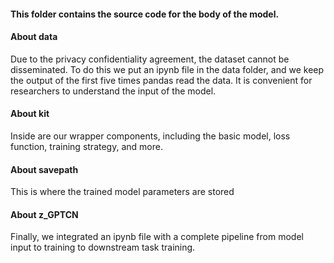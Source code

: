 #### This folder contains the source code for the body of the model.

#### About data
Due to the privacy confidentiality agreement, the dataset cannot be disseminated. To do this we put an ipynb file in the data folder, and we keep the output of the first five times pandas read the data. It is convenient for researchers to understand the input of the model.

#### About kit
Inside are our wrapper components, including the basic model, loss function, training strategy, and more.

#### About savepath
This is where the trained model parameters are stored

#### About z_GPTCN
Finally, we integrated an ipynb file with a complete pipeline from model input to training to downstream task training.
